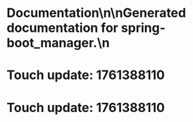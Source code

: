 # Documentation\n\nGenerated documentation for spring-boot_manager.\n

# Touch update: 1761388110

# Touch update: 1761388110
